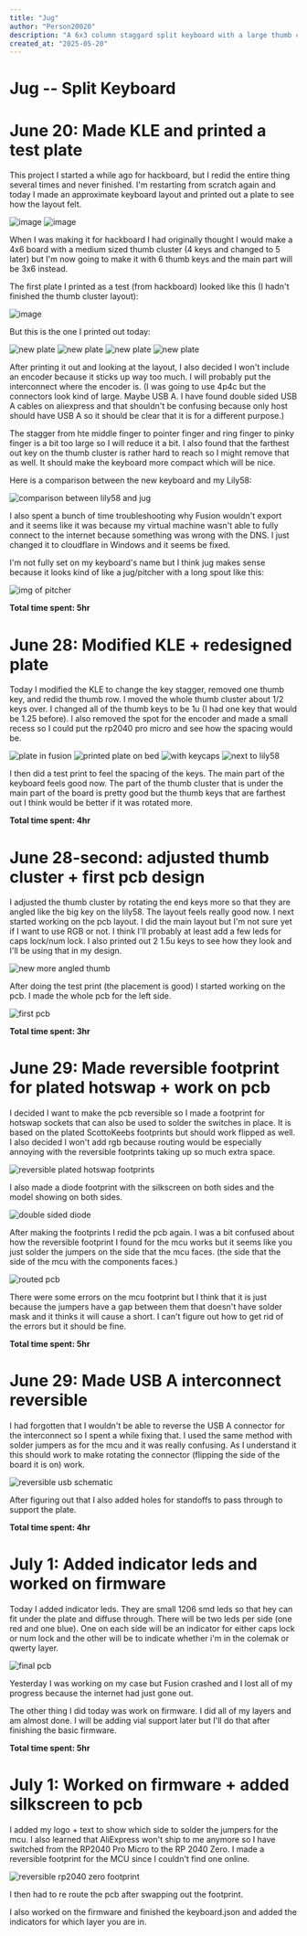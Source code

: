 ```yaml
---
title: "Jug"
author: "Person20020"
description: "A 6x3 column staggard split keyboard with a large thumb cluster."
created_at: "2025-05-20"
---
```


# Jug -- Split Keyboard

# June 20: Made KLE and printed a test plate

This project I started a while ago for hackboard, but I redid the entire thing several times and never finished. I'm restarting from scratch again and today I made an approximate keyboard layout and printed out a plate to see how the layout felt.

![image](https://hc-cdn.hel1.your-objectstorage.com/s/v3/2643e10cbda55e5d2e8c6ef37833265cd2a4edf8_2025-06-20-174422_hyprshot.png)
![image](https://hc-cdn.hel1.your-objectstorage.com/s/v3/5c6605ba4cab3cd64b7ed8c7a86b3efc1f46fb6e_2025-06-20-205038_hyprshot.png)

When I was making it for hackboard I had originally thought I would make a 4x6 board with a medium sized thumb cluster (4 keys and changed to 5 later) but I'm now going to make it with 6 thumb keys and the main part will be 3x6 instead. 

The first plate I printed as a test (from hackboard) looked like this (I hadn't finished the thumb cluster layout):

![image](https://hc-cdn.hel1.your-objectstorage.com/s/v3/0139f3690ddbe36f40d188fcc14e3f1750829226_pxl_20250621_083207450.jpg)

But this is the one I printed out today:

![new plate](https://hc-cdn.hel1.your-objectstorage.com/s/v3/52266f05e3fe6c224cef0ff07329d9b8bb969a0d_pxl_20250621_073441890.jpg)
![new plate](https://hc-cdn.hel1.your-objectstorage.com/s/v3/b3d44ab2918a6a452d823c06dfe4918e23875dc7_pxl_20250621_081221467.jpg)
![new plate](https://hc-cdn.hel1.your-objectstorage.com/s/v3/ab54ee7ca0a71c367f77d42eed73e16d28e3dd0d_pxl_20250621_211057485.jpg)
![new plate](https://hc-cdn.hel1.your-objectstorage.com/s/v3/c3cae31343435a0c0ffc140d2485da4101c46def_pxl_20250621_211103860.jpg)

After printing it out and looking at the layout, I also decided I won't include an encoder because it sticks up way too much. I will probably put the interconnect where the encoder is. (I was going to use 4p4c but the connectors look kind of large. Maybe USB A. I have found double sided USB A cables on aliexpress and that shouldn't be confusing because only host should have USB A so it should be clear that it is for a different purpose.)

The stagger from hte middle finger to pointer finger and ring finger to pinky finger is a bit too large so I will reduce it a bit. I also found that the farthest out key on the thumb cluster is rather hard to reach so I might remove that as well. It should make the keyboard more compact which will be nice.

Here is a comparison between the new keyboard and my Lily58:

![comparison between lily58 and jug](https://hc-cdn.hel1.your-objectstorage.com/s/v3/47cb4e23a40940c16bc155723fa8da53ee418776_pxl_20250621_212531253.jpg)

I also spent a bunch of time troubleshooting why Fusion wouldn't export and it seems like it was because my virtual machine wasn't able to fully connect to the internet because something was wrong with the DNS. I just changed it to cloudflare in Windows and it seems be fixed.

I'm not fully set on my keyboard's name but I think jug makes sense because it looks kind of like a jug/pitcher with a long spout like this:

![img of pitcher](https://hc-cdn.hel1.your-objectstorage.com/s/v3/4ea8e022e9f243995328247715630d2cc912e4f6_image.png)

**Total time spent: 5hr**


# June 28: Modified KLE + redesigned plate

Today I modified the KLE to change the key stagger, removed one thumb key, and redid the thumb row. I moved the whole thumb cluster about 1/2 keys over. I changed all of the thumb keys to be 1u (I had one key that would be 1.25 before). I also removed the spot for the encoder and made a small recess so I could put the rp2040 pro micro and see how the spacing would be.

![plate in fusion](https://hc-cdn.hel1.your-objectstorage.com/s/v3/89cf4dd681bb73c5fa6609b62379bf5b2d0f953a_2025-06-28-195927_hyprshot.png)
![printed plate on bed](https://hc-cdn.hel1.your-objectstorage.com/s/v3/a95f3ac676d22f57611a032f118cd616f272341b_pxl_20250629_052041428.jpg)
![with keycaps](https://hc-cdn.hel1.your-objectstorage.com/s/v3/661b96ce62655ccb0d784d8118e140044efd67b2_pxl_20250629_053504968.jpg)
![next to lily58](https://hc-cdn.hel1.your-objectstorage.com/s/v3/b140afafa6a3dd0455cc909937580e7521dcfd78_pxl_20250629_053500502.jpg)

I then did a test print to feel the spacing of the keys. The main part of the keyboard feels good now. The part of the thumb cluster that is under the main part of the board is pretty good but the thumb keys that are farthest out I think would be better if it was rotated more.

**Total time spent: 4hr**


# June 28-second: adjusted thumb cluster + first pcb design

I adjusted the thumb cluster by rotating the end keys more so that they are angled like the big key on the lily58. The layout feels really good now. I next started working on the pcb layout. I did the main layout but I'm not sure yet if I want to use RGB or not. I think I'll probably at least add a few leds for caps lock/num lock. I also printed out 2 1.5u keys to see how they look and I'll be using that in my design.

![new more angled thumb](https://hc-cdn.hel1.your-objectstorage.com/s/v3/89cf4dd681bb73c5fa6609b62379bf5b2d0f953a_2025-06-28-195927_hyprshot.png)

After doing the test print (the placement is good) I started working on the pcb. I made the whole pcb for the left side.

![first pcb](https://hc-cdn.hel1.your-objectstorage.com/s/v3/1d3a0bec7fdb8e6fe4cd328c2ea630da9e1a1393_image.png)

**Total time spent: 3hr**

# June 29: Made reversible footprint for plated hotswap + work on pcb

I decided I want to make the pcb reversible so I made a footprint for hotswap sockets that can also be used to solder the switches in place. It is based on the plated ScottoKeebs footprints but should work flipped as well. I also decided I won't add rgb because routing would be especially annoying with the reversible footprints taking up so much extra space.

![reversible plated hotswap footprints](https://hc-cdn.hel1.your-objectstorage.com/s/v3/d9a9f987365a7da81d42bbe5f050b490f2493385_image.png)

I also made a diode footprint with the silkscreen on both sides and the model showing on both sides.

![double sided diode](https://hc-cdn.hel1.your-objectstorage.com/s/v3/6e27afa3c5b4721d8b6da75fdd61bfc3dc759cf5_image.png)

After making the footprints I redid the pcb again. I was a bit confused about how the reversible footprint I found for the mcu works but it seems like you just solder the jumpers on the side that the mcu faces. (the side that the side of the mcu with the components faces.)

![routed pcb](https://hc-cdn.hel1.your-objectstorage.com/s/v3/a37978ee6ea85cdec7c61eac6d9ab034e80d7def_image.png)

There were some errors on the mcu footprint but I think that it is just because the jumpers have a gap between them that doesn't have solder mask and it thinks it will cause a short. I can't figure out how to get rid of the errors but it should be fine.

**Total time spent: 5hr**

# June 29: Made USB A interconnect reversible

I had forgotten that I wouldn't be able to reverse the USB A connector for the interconnect so I spent a while fixing that. I used the same method with solder jumpers as for the mcu and it was really confusing. As I understand it this should work to make rotating the connector (flipping the side of the board it is on) work.

![reversible usb schematic](https://hackclub.slack.com/archives/C016DEDUL87/p1751254254578749?thread_ts=1751254251.071539&cid=C016DEDUL87)

After figuring out that I also added holes for standoffs to pass through to support the plate.

**Total time spent: 4hr**

# July 1: Added indicator leds and worked on firmware

Today I added indicator leds. They are small 1206 smd leds so that hey can fit under the plate and diffuse through. There will be two leds per side (one red and one blue). One on each side will be an indicator for either caps lock or num lock and the other will be to indicate whether i'm in the colemak or qwerty layer.

![final pcb](https://hc-cdn.hel1.your-objectstorage.com/s/v3/27b83bfb77431ea42e1dc3f9bdc5fdb5d1429f0e_image.png)

Yesterday I was working on my case but Fusion crashed and I lost all of my progress because the internet had just gone out.

The other thing I did today was work on firmware. I did all of my layers and am almost done. I will be adding vial support later but I'll do that after finishing the basic firmware.

**Total time spent: 5hr**

# July 1: Worked on firmware + added silkscreen to pcb

I added my logo + text to show which side to solder the jumpers for the mcu. I also learned that AliExpress won't ship to me anymore so I have switched from the RP2040 Pro Micro to the RP 2040 Zero. I made a reversible footprint for the MCU since I couldn't find one online.

![reversible rp2040 zero footprint](https://hc-cdn.hel1.your-objectstorage.com/s/v3/8ab68bc7371f2f2122046717d7462f960bb29a2d_image.png)

I then had to re route the pcb after swapping out the footprint.



I also worked on the firmware and finished the keyboard.json and added the indicators for which layer you are in.